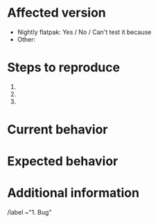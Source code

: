 <!--
    Please test if the issue has already been fixed in the Nightly version.

    You can install the Nightly version in parallel with the regular version with these instructions:

    1. Make sure that Flatpak is installed (see https://flatpak.org/setup )
    2. Copy and run the following command in a Terminal:

    flatpak install --user --from https://nightly.gnome.org/repo/appstream/org.gnome.Builder.flatpakref

    3) The Nightly version can now be launched from Activities, or with this command: flatpak run org.gnome.Builder.Devel
-->

# Affected version
- Nightly flatpak: Yes / No / Can't test it because <!-- Delete the unwanted answers -->
- Other: <!-- Write the distribution you’re using and the version of the app. -->

# Steps to reproduce
<!--
    Explain in detail the steps on how the issue can be reproduced.
-->
1.
2.
3.

# Current behavior
<!-- Describe the current behavior. -->


# Expected behavior
<!-- Describe the expected behavior. -->


# Additional information
<!--
    Provide more information that could be relevant.
    
    If the issue is a crash, provide a stack trace following the steps in:
    https://wiki.gnome.org/action/show/GettingInTouch/Bugzilla/GettingTraces
-->


<!-- Ignore the text under this line. -->
/label ~"1. Bug"
